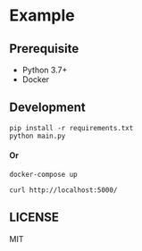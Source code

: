 # Example

## Prerequisite

- Python 3.7+
- Docker

## Development

```
pip install -r requirements.txt
python main.py
```

#### Or

```shell
docker-compose up
```

```shell
curl http://localhost:5000/
```

## LICENSE

MIT
